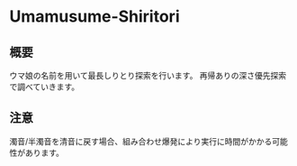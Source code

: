 # Umamusume-Shiritori

## 概要
ウマ娘の名前を用いて最長しりとり探索を行います。
再帰ありの深さ優先探索で調べていきます。

## 注意
濁音/半濁音を清音に戻す場合、組み合わせ爆発により実行に時間がかかる可能性があります。
